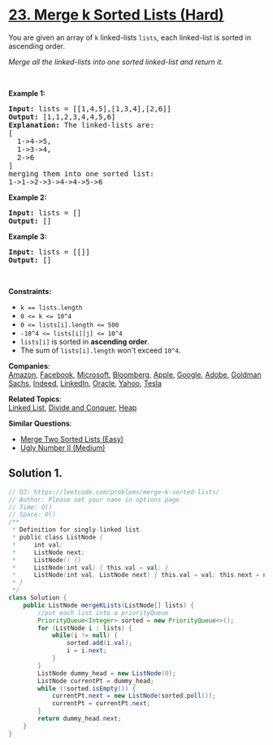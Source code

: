 # [23. Merge k Sorted Lists (Hard)](https://leetcode.com/problems/merge-k-sorted-lists/)

<p>You are given an array of <code>k</code> linked-lists <code>lists</code>, each linked-list is sorted in ascending order.</p>

<p><em>Merge all the linked-lists into one sorted linked-list and return it.</em></p>

<p>&nbsp;</p>
<p><strong>Example 1:</strong></p>

<pre><strong>Input:</strong> lists = [[1,4,5],[1,3,4],[2,6]]
<strong>Output:</strong> [1,1,2,3,4,4,5,6]
<strong>Explanation:</strong> The linked-lists are:
[
  1-&gt;4-&gt;5,
  1-&gt;3-&gt;4,
  2-&gt;6
]
merging them into one sorted list:
1-&gt;1-&gt;2-&gt;3-&gt;4-&gt;4-&gt;5-&gt;6
</pre>

<p><strong>Example 2:</strong></p>

<pre><strong>Input:</strong> lists = []
<strong>Output:</strong> []
</pre>

<p><strong>Example 3:</strong></p>

<pre><strong>Input:</strong> lists = [[]]
<strong>Output:</strong> []
</pre>

<p>&nbsp;</p>
<p><strong>Constraints:</strong></p>

<ul>
	<li><code>k == lists.length</code></li>
	<li><code>0 &lt;= k &lt;= 10^4</code></li>
	<li><code>0 &lt;= lists[i].length &lt;= 500</code></li>
	<li><code>-10^4 &lt;= lists[i][j] &lt;= 10^4</code></li>
	<li><code>lists[i]</code> is sorted in <strong>ascending order</strong>.</li>
	<li>The sum of <code>lists[i].length</code> won't exceed <code>10^4</code>.</li>
</ul>

**Companies**:  
[Amazon](https://leetcode.com/company/amazon), [Facebook](https://leetcode.com/company/facebook), [Microsoft](https://leetcode.com/company/microsoft), [Bloomberg](https://leetcode.com/company/bloomberg), [Apple](https://leetcode.com/company/apple), [Google](https://leetcode.com/company/google), [Adobe](https://leetcode.com/company/adobe), [Goldman Sachs](https://leetcode.com/company/goldman-sachs), [Indeed](https://leetcode.com/company/indeed), [LinkedIn](https://leetcode.com/company/linkedin), [Oracle](https://leetcode.com/company/oracle), [Yahoo](https://leetcode.com/company/yahoo), [Tesla](https://leetcode.com/company/tesla)

**Related Topics**:  
[Linked List](https://leetcode.com/tag/linked-list/), [Divide and Conquer](https://leetcode.com/tag/divide-and-conquer/), [Heap](https://leetcode.com/tag/heap/)

**Similar Questions**:

- [Merge Two Sorted Lists (Easy)](https://leetcode.com/problems/merge-two-sorted-lists/)
- [Ugly Number II (Medium)](https://leetcode.com/problems/ugly-number-ii/)

## Solution 1.

```JAVA
// OJ: https://leetcode.com/problems/merge-k-sorted-lists/
// Author: Please set your name in options page
// Time: O()
// Space: O()
/**
 * Definition for singly-linked list.
 * public class ListNode {
 *     int val;
 *     ListNode next;
 *     ListNode() {}
 *     ListNode(int val) { this.val = val; }
 *     ListNode(int val, ListNode next) { this.val = val; this.next = next; }
 * }
 */
class Solution {
    public ListNode mergeKLists(ListNode[] lists) {
        //put each list into a priorityQueue
        PriorityQueue<Integer> sorted = new PriorityQueue<>();
        for (ListNode i : lists) {
            while(i != null) {
                sorted.add(i.val);
                i = i.next;
            }
        }
        ListNode dummy_head = new ListNode(0);
        ListNode currentPt = dummy_head;
        while (!sorted.isEmpty()) {
            currentPt.next = new ListNode(sorted.poll());
            currentPt = currentPt.next;
        }
        return dummy_head.next;
    }
}

```

